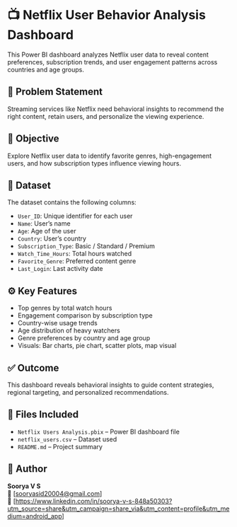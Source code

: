 # 📺 Netflix User Behavior Analysis Dashboard

This Power BI dashboard analyzes Netflix user data to reveal content preferences, subscription trends, and user engagement patterns across countries and age groups.

## 🧠 Problem Statement
Streaming services like Netflix need behavioral insights to recommend the right content, retain users, and personalize the viewing experience.

## 🎯 Objective
Explore Netflix user data to identify favorite genres, high-engagement users, and how subscription types influence viewing hours.

## 📂 Dataset
The dataset contains the following columns:
- `User_ID`: Unique identifier for each user
- `Name`: User’s name
- `Age`: Age of the user
- `Country`: User’s country
- `Subscription_Type`: Basic / Standard / Premium
- `Watch_Time_Hours`: Total hours watched
- `Favorite_Genre`: Preferred content genre
- `Last_Login`: Last activity date

## ⚙️ Key Features
- Top genres by total watch hours
- Engagement comparison by subscription type
- Country-wise usage trends
- Age distribution of heavy watchers
- Genre preferences by country and age group
- Visuals: Bar charts, pie chart, scatter plots, map visual

## ✅ Outcome
This dashboard reveals behavioral insights to guide content strategies, regional targeting, and personalized recommendations.

## 📁 Files Included
- `Netflix Users Analysis.pbix` – Power BI dashboard file
- `netflix_users.csv` – Dataset used
- `README.md` – Project summary

## 👤 Author
**Soorya V S**  
📧 [sooryasid20004@gmail.com]  
🔗 [https://www.linkedin.com/in/soorya-v-s-848a50303?utm_source=share&utm_campaign=share_via&utm_content=profile&utm_medium=android_app]
